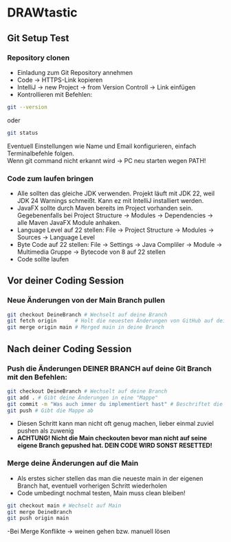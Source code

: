# DRAWtastic
## Git Setup Test

### Repository clonen
- Einladung zum Git Repository annehmen
- Code -> HTTPS-Link kopieren
- IntelliJ -> new Project -> from Version Controll -> Link einfügen
- Kontrollieren mit Befehlen:
```bash
git --version
```
oder
```bash
git status
```
Eventuell Einstellungen wie Name und Email konfigurieren, einfach Terminalbefehle folgen.  
Wenn git command nicht erkannt wird -> PC neu starten wegen PATH!

### Code zum laufen bringen
- Alle sollten das gleiche JDK verwenden. Projekt läuft mit JDK 22, weil JDK 24 Warnings schmeißt. Kann ez mit IntelliJ installiert werden.
- JavaFX sollte durch Maven bereits im Project vorhanden sein. Gegebenenfalls bei Project Structure -> Modules -> Dependencies -> alle Maven JavaFX Module anhaken.
- Language Level auf 22 stellen: File -> Project Structure -> Modules -> Sources -> Language Level
- Byte Code auf 22 stellen: File -> Settings -> Java Compliler -> Module -> Multimedia Gruppe -> Bytecode von 8 auf 22 stellen
- Code sollte laufen
  
## Vor deiner Coding Session
### Neue Änderungen von der Main Branch pullen
```bash
git checkout DeineBranch # Wechselt auf deine Branch
git fetch origin      # Holt die neuesten Änderungen von GitHub auf deine lokale main
git merge origin main # Merged main in deine Branch
```  





## Nach deiner Coding Session
### Push die Änderungen DEINER BRANCH auf deine Git Branch mit den Befehlen:
```bash
git checkout DeineBranch # Wechselt auf deine Branch
git add . # Gibt deine Änderungen in eine "Mappe"
git commit -m "Was auch immer du implementiert hast" # Beschriftet die Mappe
git push # Gibt die Mappe ab
```
- Diesen Schritt kann man nicht oft genug machen, lieber einmal zuviel pushen als zuwenig
- **ACHTUNG! Nicht die Main checkouten bevor man nicht auf seine eigene Branch gepushed hat. DEIN CODE WIRD SONST RESETTED!**
  
### Merge deine Änderungen auf die Main 
- Als erstes sicher stellen das man die neueste main in der eigenen Branch hat, eventuell vorherigen Schritt wiederholen  
- Code umbedingt nochmal testen, Main muss clean bleiben!
```bash
git checkout main # Wechselt auf Main
git merge DeineBranch
git push origin main
```
-Bei Merge Konflikte -> weinen gehen bzw. manuell lösen
